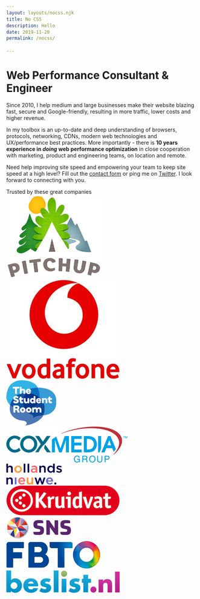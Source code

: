 ```yaml
---
layout: layouts/nocss.njk
title: No CSS
description: Hello
date: 2019-11-20
permalink: /nocss/

---
```


# Web Performance Consultant & Engineer

Since 2010, I help medium and large businesses make their website blazing fast, secure and Google-friendly, resulting in more traffic, lower costs and higher revenue.

In my toolbox is an up-to-date and deep understanding of browsers, protocols, networking, CDNs, modern web technologies and UX/performance best practices. 
More importantly - there is <strong>10 years experience in <i>doing</i> web performance optimization</strong> in close cooperation with marketing, product and engineering teams, on location and remote.

Need help improving site speed and empowering your team to keep site speed at a high level? 
Fill out the <a href="/contact/">contact form</a> or ping me on <a href="https://twitter.com/aaronpeters" rel="me">Twitter</a>.
I look forward to connecting with you.

<div class="trusted-by">
	Trusted by these great companies
</div>
<div class="customers">
	<div class="customer c1 big">
		<img loading="lazy" src="/static/img/logo-pitchup.png" width="252" height="221" alt="Pitchup logo">
	</div>
	<div class="customer c2 big">
		<img loading="lazy" src="/static/img/logo-vodafone-portrait.jpg" width="300" height="262" alt="Vodafone logo">
	</div>
	<div class="customer c3 big">
		<img loading="lazy" src="/static/img/logo-tsr.png" width="133" height="120" alt="The Student Room logo">
	</div>
	<div class="customer c4">
		<img loading="lazy" src="/static/img/logo-coxmediagroup.png" width="320" height="95" alt="Cox Media Group logo">
	</div>
	<div class="customer c5">
		<img loading="lazy" src="/static/img/logo-hollandsnieuwe.png" width="147" height="55" alt="hollandsnieuwe logo">
	</div>
	<div class="customer c6">
		<img loading="lazy" src="/static/img/logo-kruidvat.png" width="300" height="78" alt="Kruidvat logo">
	</div>
	<div class="customer c7">
		<img loading="lazy" src="/static/img/logo-snsbank.png" width="171" height="60" alt="SNS Bank logo">
	</div>
	<div class="customer c8">
		<img loading="lazy" src="/static/img/logo-fbto.png" width="250" height="77" alt="FBTO logo">
	</div>
	<div class="customer c9">
		<img loading="lazy" src="/static/img/logo-beslist-59h.png" width="300" height="59" alt="Beslist.nl logo">
	</div>
</div>

